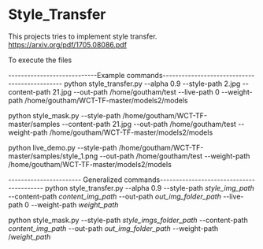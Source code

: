 # Style_Transfer
This projects tries to implement style transfer.
https://arxiv.org/pdf/1705.08086.pdf

To execute the files

----------------------------Example commands----------------------------------------------
python style_transfer.py --alpha 0.9 --style-path 2.jpg --content-path 21.jpg --out-path /home/goutham/test --live-path 0 --weight-path /home/goutham/WCT-TF-master/models2/models

python style_mask.py --style-path /home/goutham/WCT-TF-master/samples  --content-path 21.jpg --out-path /home/goutham/test --weight-path /home/goutham/WCT-TF-master/models2/models

python live_demo.py --style-path /home/goutham/WCT-TF-master/samples/style_1.png --out-path /home/goutham/test --weight-path /home/goutham/WCT-TF-master/models2/models

----------------------- Generalized commands-----------------------------------------
python style_transfer.py --alpha 0.9 --style-path *style_img_path* --content-path *content_img_path* --out-path *out_img_folder_path* --live-path 0 --weight-path *weight_path*

python style_mask.py --style-path *style_imgs_folder_path* --content-path *content_img_path* --out-path *out_img_folder_path* --weight-path /*weight_path*
